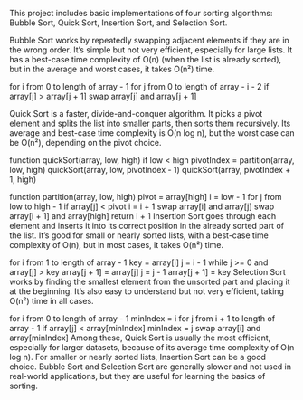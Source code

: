This project includes basic implementations of four sorting algorithms: Bubble Sort, Quick Sort, Insertion Sort, and Selection Sort.

Bubble Sort works by repeatedly swapping adjacent elements if they are in the wrong order. It’s simple but not very efficient, especially for large lists. It has a best-case time complexity of O(n) (when the list is already sorted), but in the average and worst cases, it takes O(n²) time.

for i from 0 to length of array - 1
    for j from 0 to length of array - i - 2
        if array[j] > array[j + 1]
            swap array[j] and array[j + 1]

Quick Sort is a faster, divide-and-conquer algorithm. It picks a pivot element and splits the list into smaller parts, then sorts them recursively. Its average and best-case time complexity is O(n log n), but the worst case can be O(n²), depending on the pivot choice.

function quickSort(array, low, high)
    if low < high
        pivotIndex = partition(array, low, high)
        quickSort(array, low, pivotIndex - 1)
        quickSort(array, pivotIndex + 1, high)

function partition(array, low, high)
    pivot = array[high]
    i = low - 1
    for j from low to high - 1
        if array[j] < pivot
            i = i + 1
            swap array[i] and array[j]
    swap array[i + 1] and array[high]
    return i + 1
Insertion Sort goes through each element and inserts it into its correct position in the already sorted part of the list. It’s good for small or nearly sorted lists, with a best-case time complexity of O(n), but in most cases, it takes O(n²) time.

for i from 1 to length of array - 1
    key = array[i]
    j = i - 1
    while j >= 0 and array[j] > key
        array[j + 1] = array[j]
        j = j - 1
    array[j + 1] = key
Selection Sort works by finding the smallest element from the unsorted part and placing it at the beginning. It’s also easy to understand but not very efficient, taking O(n²) time in all cases.

for i from 0 to length of array - 1
    minIndex = i
    for j from i + 1 to length of array - 1
        if array[j] < array[minIndex]
            minIndex = j
    swap array[i] and array[minIndex]
Among these, Quick Sort is usually the most efficient, especially for larger datasets, because of its average time complexity of O(n log n). For smaller or nearly sorted lists, Insertion Sort can be a good choice. Bubble Sort and Selection Sort are generally slower and not used in real-world applications, but they are useful for learning the basics of sorting.
